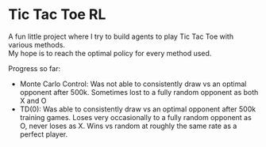 # Tic Tac Toe RL

A fun little project where I try to build agents to play Tic Tac Toe with various methods.   
My hope is to reach the optimal policy for every method used.

Progress so far:
 - Monte Carlo Control: Was not able to consistently draw vs an optimal opponent after 500k. Sometimes lost to a fully random opponent as both X and O
 - TD(0): Was able to consistently draw vs an optimal opponent after 500k training games. Loses very occasionally to a fully random opponent as O, never loses as X. Wins vs random at roughly the same rate as a perfect player.